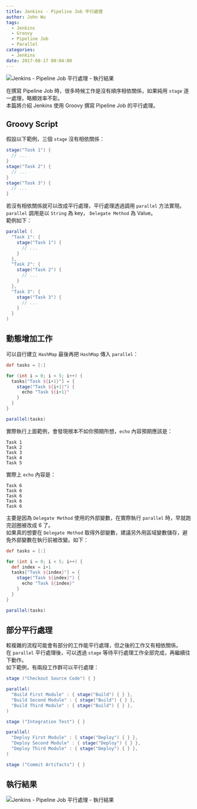 ```yaml
---
title: Jenkins - Pipeline Job 平行處理
author: John Wu
tags:
  - Jenkins
  - Groovy
  - Pipeline Job
  - Parallel
categories:
  - Jenkins
date: 2017-08-17 00:04:00
---
```


![Jenkins - Pipeline Job 平行處理 - 執行結果](/images/x300.png)

在撰寫 Pipeline Job 時，很多時候工作是沒有順序相依關係，如果純用 `stage` 逐一處理，略顯效率不彰。  
本篇將介紹 Jenkins 使用 Groovy 撰寫 Pipeline Job 的平行處理。  

<!-- more -->

## Groovy Script

假設以下範例，三個 `stage` 沒有相依關係：
```groovy
stage("Task 1") {
  // ...
}
stage("Task 2") { 
  // ...
}
stage("Task 3") { 
  // ...
} 
```

若沒有相依關係就可以改成平行處理，平行處理透過調用 `parallel` 方法實現。  
`parallel` 調用是以 `String` 為 key， `Delegate Method` 為 Value。  
範例如下：
```groovy
parallel (
  "Task 1": {
    stage("Task 1") {
      // ...
    }
  },
  "Task 2": {
    stage("Task 2") {
      // ...
    }
  },
  "Task 3": {
    stage("Task 3") {
      // ...
    }
  }
)
```

## 動態增加工作

可以自行建立 `HashMap` 最後再把 `HashMap` 傳入 `parallel`：
```groovy
def tasks = [:]

for (int i = 0; i < 5; i++) {
  tasks["Task ${i+1}"] = {
    stage("Task ${i+1}") { 
      echo "Task ${i+1}"
    }
  }
}

parallel(tasks)
```

實際執行上面範例，會發現根本不如你預期所想，`echo` 內容預期應該是：
```
Task 1
Task 2
Task 3
Task 4
Task 5
```

實際上 `echo` 內容是：
```
Task 6
Task 6
Task 6
Task 6
Task 6
```

主要是因為 `Delegate Method` 使用的外部變數，在實際執行 `parallel` 時，早就跑完迴圈被改成 6 了。  
如果真的想要在 `Delegate Method` 取得外部變數，建議另外用區域變數儲存，避免外部變數在執行前被改變。如下：
```groovy
def tasks = [:]

for (int i = 0; i < 5; i++) {
  def index = i+1
  tasks["Task ${index}"] = {
    stage("Task ${index}") { 
      echo "Task ${index}"
    }
  }
}

parallel(tasks)
```

## 部分平行處理

較複雜的流程可能會有部分的工作能平行處理，但之後的工作又有相依關係。  
在 `parallel` 平行處理後，可以透過 `stage` 等待平行處理工作全部完成，再繼續往下動作。  
如下範例，有兩段工作群可以平行處理：
```groovy
stage ("Checkout Source Code") { }

parallel(
  "Build First Module" : { stage("Build") { } }, 
  "Build Second Module" : { stage("Build") { } }, 
  "Build Third Module" : { stage("Build") { } }, 
)

stage ("Integration Test") { }

parallel(
  "Deploy First Module" : { stage("Deploy") { } }, 
  "Deploy Second Module" : { stage("Deploy") { } }, 
  "Deploy Third Module" : { stage("Deploy") { } }, 
)

stage ("Commit Artifacts") { }
```

## 執行結果

![Jenkins - Pipeline Job 平行處理 - 執行結果](/images/x300.png)